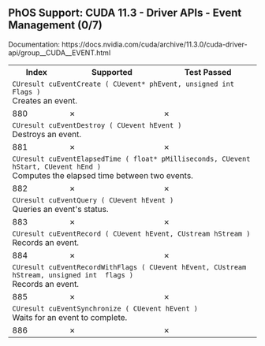 <h2>PhOS Support: CUDA 11.3 - Driver APIs - Event Management (0/7)</h2>

<p>
Documentation: https://docs.nvidia.com/cuda/archive/11.3.0/cuda-driver-api/group__CUDA__EVENT.html

<table>
<tr>
<th>Index</th>
<th>Supported</th>
<th>Test Passed</th>
</tr>

<tr>
<td colspan=3>
<code>CUresult cuEventCreate ( CUevent* phEvent, unsigned int  Flags )</code><br>
Creates an event.
</td>
</tr>
<tr>
<td>880</td>
<td>✗</td>
<td>✗</td>
</tr>

<tr>
<td colspan=3>
<code>CUresult cuEventDestroy ( CUevent hEvent )</code><br>
Destroys an event.
</td>
</tr>
<tr>
<td>881</td>
<td>✗</td>
<td>✗</td>
</tr>

<tr>
<td colspan=3>
<code>CUresult cuEventElapsedTime ( float* pMilliseconds, CUevent hStart, CUevent hEnd )</code><br>
Computes the elapsed time between two events.
</td>
</tr>
<tr>
<td>882</td>
<td>✗</td>
<td>✗</td>
</tr>

<tr>
<td colspan=3>
<code>CUresult cuEventQuery ( CUevent hEvent )</code><br>
Queries an event's status.
</td>
</tr>
<tr>
<td>883</td>
<td>✗</td>
<td>✗</td>
</tr>

<tr>
<td colspan=3>
<code>CUresult cuEventRecord ( CUevent hEvent, CUstream hStream )</code><br>
Records an event.
</td>
</tr>
<tr>
<td>884</td>
<td>✗</td>
<td>✗</td>
</tr>

<tr>
<td colspan=3>
<code>CUresult cuEventRecordWithFlags ( CUevent hEvent, CUstream hStream, unsigned int  flags )</code><br>
Records an event.
</td>
</tr>
<tr>
<td>885</td>
<td>✗</td>
<td>✗</td>
</tr>

<tr>
<td colspan=3>
<code>CUresult cuEventSynchronize ( CUevent hEvent )</code><br>
Waits for an event to complete.
</td>
</tr>
<tr>
<td>886</td>
<td>✗</td>
<td>✗</td>
</tr>
</table>
